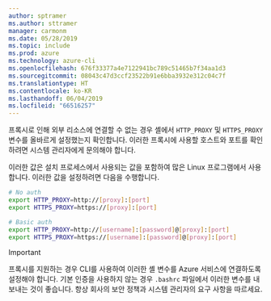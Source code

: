 ```yaml
---
author: sptramer
ms.author: sttramer
manager: carmonm
ms.date: 05/28/2019
ms.topic: include
ms.prod: azure
ms.technology: azure-cli
ms.openlocfilehash: 676f33377a4e7122941bc789c51465b7f34aa1d3
ms.sourcegitcommit: 08043c47d3ccf23522b91e6bba3932e312c04c7f
ms.translationtype: HT
ms.contentlocale: ko-KR
ms.lasthandoff: 06/04/2019
ms.locfileid: "66516257"
---
```

프록시로 인해 외부 리소스에 연결할 수 없는 경우 셸에서 `HTTP_PROXY` 및 `HTTPS_PROXY` 변수를 올바르게 설정했는지 확인합니다. 이러한 프록시에 사용할 호스트와 포트를 확인하려면 시스템 관리자에게 문의해야 합니다.

이러한 값은 설치 프로세스에서 사용되는 값을 포함하여 많은 Linux 프로그램에서 사용합니다. 이러한 값을 설정하려면 다음을 수행합니다.

```bash
# No auth
export HTTP_PROXY=http://[proxy]:[port]
export HTTPS_PROXY=https://[proxy]:[port]

# Basic auth
export HTTP_PROXY=http://[username]:[password]@[proxy]:[port]
export HTTPS_PROXY=https://[username]:[password]@[proxy]:[port]
```

> [!IMPORTANT]
> 프록시를 지원하는 경우 CLI를 사용하여 이러한 셸 변수를 Azure 서비스에 연결하도록 설정해야 합니다.
> 기본 인증을 사용하지 않는 경우 `.bashrc` 파일에서 이러한 변수를 내보내는 것이 좋습니다.
> 항상 회사의 보안 정책과 시스템 관리자의 요구 사항을 따르세요.

